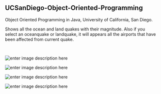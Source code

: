 

<h2 id="UCSanDiego-Object-Oriented-Programming">UCSanDiego-Object-Oriented-Programming</h2>
<p>Object Oriented Programming in Java,  University of California, San Diego.</p>
<p>Shows all the ocean and land quakes with their magnitude. Also if you select an oceanquake or landquake, it will appears all the airports that have been affected from current quake. </p>
<br>
<p><img src="https://scontent.fath3-4.fna.fbcdn.net/v/t1.15752-9/83206313_496251861081702_3369128589302693888_n.png?_nc_cat=101&_nc_ohc=6LOLuwr_rr0AX8y32N4&_nc_ht=scontent.fath3-4.fna&oh=df9b695593f03d36ffbd6b891101efe8&oe=5E9A7A80" alt="enter image description here"></p>
<p><img src="https://scontent.fath3-4.fna.fbcdn.net/v/t1.15752-9/83292730_163642558299427_1842998431245664256_n.png?_nc_cat=102&_nc_ohc=t3eDRnNyyBIAX_Wvj8f&_nc_ht=scontent.fath3-4.fna&oh=acc9d639ce2d560749cac129792e838b&oe=5EDC23C7" alt="enter image description here"></p>
<p><img src="https://scontent.fath3-4.fna.fbcdn.net/v/t1.15752-9/84282889_1257270331129719_625855749540544512_n.png?_nc_cat=102&_nc_ohc=KVc5slCHEgwAX90O0oM&_nc_ht=scontent.fath3-4.fna&oh=72005e2ce28eeb1fc27ad0abbd49dc9a&oe=5ECB81F5" alt="enter image description here"></p>
<p><img src="https://scontent.fath3-3.fna.fbcdn.net/v/t1.15752-9/83826095_603378927124281_5382881262241316864_n.png?_nc_cat=105&_nc_ohc=a4Ob_MzRLfgAX83tyVj&_nc_ht=scontent.fath3-3.fna&oh=7ba22c143fef1b6056278e84ac431331&oe=5E9A38C5" alt="enter image description here"></p>
